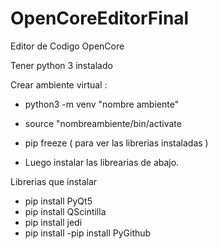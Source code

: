 # OpenCoreEditorFinal
Editor de Codigo OpenCore 

Tener python 3 instalado

Crear ambiente virtual :

- python3 -m venv "nombre ambiente"

- source "nombreambiente/bin/activate

- pip freeze ( para ver las librerias instaladas )
 
- Luego instalar las librearias de abajo.

Librerias que instalar

 - pip install PyQt5
 - pip install QScintilla
 - pip install jedi
 - pip install 
 -pip install PyGithub
